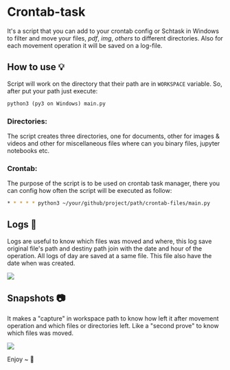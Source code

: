 # Crontab-task 

It's a script that you can add to your crontab config or Schtask in Windows to filter and move your files, *pdf*, *img*, *others* to different directories. Also for each movement operation it will be saved on a log-file. 

## How to use 💡
Script will work on the directory that their path are in `WORKSPACE` variable. So, after put your path just execute:
```python
python3 (py3 on Windows) main.py
```

### Directories:
The script creates three directories, one for documents, other for images & videos and other for miscellaneous files where can you binary files, jupyter notebooks etc. 

### Crontab:
The purpose of the script is to be used on crontab task manager, there you can config how often the script will be executed as follow:
```bash
* * * * * python3 ~/your/github/project/path/crontab-files/main.py 
```

## Logs 📃
Logs are useful to know which files was moved and where, this log save original file's path and destiny path join with the date and hour of the operation. 
All logs of day are saved at a same file. This file also have the date when was created.

![](https://i.imgur.com/r2dYfJy.png)

## Snapshots 📷
It makes a "capture" in workspace path to know how left it after movement operation and which files or directories left. Like a "second prove" to know which files was moved.

![](https://i.imgur.com/eYm7HxR.png)

Enjoy ~ :bamboo:
